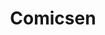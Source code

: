 ---
title: Comicsen
description: My first large project. I was really into web comics at the time. It was a comics translation and publishing platform, with a canvas-based editor that allowed to erase text and write translated text. It worked well but I didn't commit to actually produce content and share the site afterwards. The code was lost; this was before Github.
repoLink:
liveLink: https://web.archive.org/web/20130525231609/http://comicsen.com/
tags:
  - PHP
  - HTML/CSS/JS
  - Canvas
media:
  - ../../assets/portfolio/comicsen.png
when: long-time
order: 2
status: Lost
---